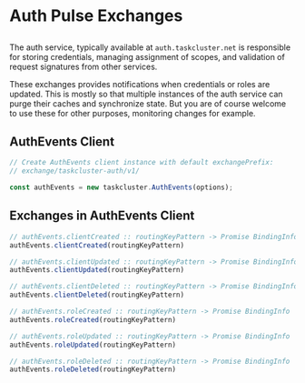 # Auth Pulse Exchanges

##

The auth service, typically available at `auth.taskcluster.net`
is responsible for storing credentials, managing assignment of scopes,
and validation of request signatures from other services.

These exchanges provides notifications when credentials or roles are
updated. This is mostly so that multiple instances of the auth service
can purge their caches and synchronize state. But you are of course
welcome to use these for other purposes, monitoring changes for example.



## AuthEvents Client

```js
// Create AuthEvents client instance with default exchangePrefix:
// exchange/taskcluster-auth/v1/

const authEvents = new taskcluster.AuthEvents(options);
```

## Exchanges in AuthEvents Client

```js
// authEvents.clientCreated :: routingKeyPattern -> Promise BindingInfo
authEvents.clientCreated(routingKeyPattern)
```

```js
// authEvents.clientUpdated :: routingKeyPattern -> Promise BindingInfo
authEvents.clientUpdated(routingKeyPattern)
```

```js
// authEvents.clientDeleted :: routingKeyPattern -> Promise BindingInfo
authEvents.clientDeleted(routingKeyPattern)
```

```js
// authEvents.roleCreated :: routingKeyPattern -> Promise BindingInfo
authEvents.roleCreated(routingKeyPattern)
```

```js
// authEvents.roleUpdated :: routingKeyPattern -> Promise BindingInfo
authEvents.roleUpdated(routingKeyPattern)
```

```js
// authEvents.roleDeleted :: routingKeyPattern -> Promise BindingInfo
authEvents.roleDeleted(routingKeyPattern)
```